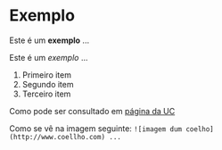 # Exemplo

Este é um **exemplo** ...

Este é um *exemplo* ...

1. Primeiro item
2. Segundo item
3. Terceiro item

Como pode ser consultado em [página da UC](http://www.uc.pt)

Como se vê na imagem seguinte: `![imagem dum coelho](http://www.coellho.com) ...`
